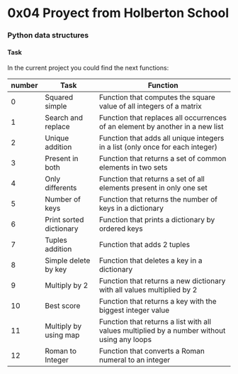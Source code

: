 # 0x04 Proyect from Holberton School

### Python data structures

#### Task

In the current project you could find the next functions:

  number  |  Task  |  Function
----------|--------|----------
0|Squared simple|Function that computes the square value of all integers of a matrix
1|Search and replace|Function that replaces all occurrences of an element by another in a new list
2|Unique addition|Function that adds all unique integers in a list (only once for each integer)
3|Present in both|Function that returns a set of common elements in two sets
4|Only differents|Function that returns a set of all elements present in only one set
5|Number of keys|Function that returns the number of keys in a dictionary
6|Print sorted dictionary|Function that prints a dictionary by ordered keys
7|Tuples addition|Function that adds 2 tuples
8|Simple delete by key|Function that deletes a key in a dictionary
9|Multiply by 2|Function that returns a new dictionary with all values multiplied by 2
10|Best score|Function that returns a key with the biggest integer value
11|Multiply by using map|Function that returns a list with all values multiplied by a number without using any loops
12|Roman to Integer|Function that converts a Roman numeral to an integer
